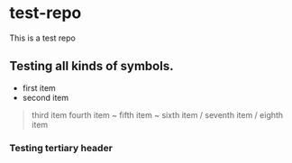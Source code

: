 # test-repo
This is a test repo

## Testing all kinds of symbols. 
* first item
* second item
> third item
> fourth item
~ fifth item
~ sixth item
/ seventh item
/ eighth item

### Testing tertiary header 
